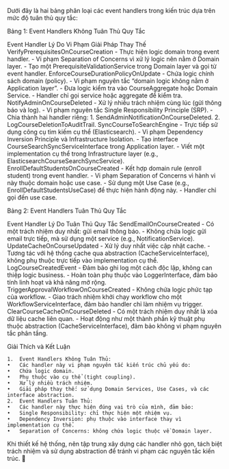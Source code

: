 Dưới đây là hai bảng phân loại các event handlers trong kiến trúc dựa trên mức độ tuân thủ quy tắc:

Bảng 1: Event Handlers Không Tuân Thủ Quy Tắc

Event Handler	Lý Do Vi Phạm	Giải Pháp Thay Thế
VerifyPrerequisitesOnCourseCreation	- Thực hiện logic domain trong event handler.  - Vi phạm Separation of Concerns vì xử lý logic nên nằm ở Domain layer.	- Tạo một PrerequisiteValidationService trong Domain layer và gọi từ event handler.
EnforceCourseDurationPolicyOnUpdate	- Chứa logic chính sách domain (policy).  - Vi phạm nguyên tắc “domain logic không nằm ở Application layer”.	- Đưa logic kiểm tra vào CourseAggregate hoặc Domain Service.  - Handler chỉ gọi service hoặc aggregate để kiểm tra.
NotifyAdminOnCourseDeleted	- Xử lý nhiều trách nhiệm cùng lúc (gửi thông báo và log).  - Vi phạm nguyên tắc Single Responsibility Principle (SRP).	- Chia thành hai handler riêng:  1. SendAdminNotificationOnCourseDeleted.  2. LogCourseDeletionToAuditTrail.
SyncCourseToSearchEngine	- Trực tiếp sử dụng công cụ tìm kiếm cụ thể (Elasticsearch).  - Vi phạm Dependency Inversion Principle và Infrastructure Isolation.	- Tạo interface CourseSearchSyncServiceInterface trong Application layer.  - Viết một implementation cụ thể trong Infrastructure layer (e.g., ElasticsearchCourseSearchSyncService).
EnrollDefaultStudentsOnCourseCreated	- Kết hợp domain rule (enroll student) trong event handler.  - Vi phạm Separation of Concerns vì hành vi này thuộc domain hoặc use case.	- Sử dụng một Use Case (e.g., EnrollDefaultStudentsUseCase) để thực hiện hành động này.  - Handler chỉ gọi đến use case.

Bảng 2: Event Handlers Tuân Thủ Quy Tắc

Event Handler	Lý Do Tuân Thủ Quy Tắc
SendEmailOnCourseCreated	- Có một trách nhiệm duy nhất: gửi email thông báo.  - Không chứa logic gửi email trực tiếp, mà sử dụng một service (e.g., NotificationService).
UpdateCacheOnCourseUpdated	- Xử lý duy nhất việc cập nhật cache.  - Tương tác với hệ thống cache qua abstraction (CacheServiceInterface), không phụ thuộc trực tiếp vào implementation cụ thể.
LogCourseCreatedEvent	- Đảm bảo ghi log một cách độc lập, không can thiệp logic business.  - Hoàn toàn phụ thuộc vào LoggerInterface, đảm bảo tính linh hoạt và khả năng mở rộng.
TriggerApprovalWorkflowOnCourseCreated	- Không chứa logic phức tạp của workflow.  - Giao trách nhiệm khởi chạy workflow cho một WorkflowServiceInterface, đảm bảo handler chỉ làm nhiệm vụ trigger.
ClearCourseCacheOnCourseDeleted	- Có một trách nhiệm duy nhất là xóa dữ liệu cache liên quan.  - Hoạt động như một thành phần kỹ thuật phụ thuộc abstraction (CacheServiceInterface), đảm bảo không vi phạm nguyên tắc phân tầng.

Giải Thích và Kết Luận

	1.	Event Handlers Không Tuân Thủ:
	•	Các handler này vi phạm nguyên tắc kiến trúc chủ yếu do:
	•	Chứa logic domain.
	•	Phụ thuộc vào cụ thể (tight coupling).
	•	Xử lý nhiều trách nhiệm.
	•	Giải pháp thay thế: sử dụng Domain Services, Use Cases, và các interface abstraction.
	2.	Event Handlers Tuân Thủ:
	•	Các handler này thực hiện đúng vai trò của mình, đảm bảo:
	•	Single Responsibility: chỉ thực hiện một nhiệm vụ.
	•	Dependency Inversion: phụ thuộc vào interface thay vì implementation cụ thể.
	•	Separation of Concerns: không chứa logic thuộc về Domain layer.

Khi thiết kế hệ thống, nên tập trung xây dựng các handler nhỏ gọn, tách biệt trách nhiệm và sử dụng abstraction để tránh vi phạm các nguyên tắc kiến trúc. 🚀
